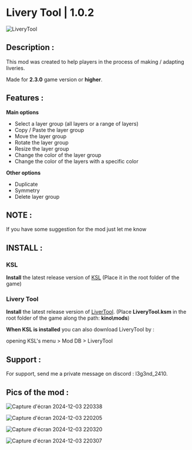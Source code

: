 # Livery Tool | 1.0.2

![LiveryTool](https://github.com/user-attachments/assets/f6402b2e-7fd8-4edf-93fc-ef2a7606586a)

## Description :

This mod was created to help players in the process of making / adapting liveries.

Made for **2.3.0** game version or **higher**.

## Features :

**Main options**
- Select a layer group (all layers or a range of layers)
- Copy / Paste the layer group
- Move the layer group
- Rotate the layer group
- Resize the layer group
- Change the color of the layer group
- Change the color of the layers with a specific color

**Other options**
- Duplicate
- Symmetry
- Delete layer group
	
## NOTE :

If you have some suggestion for the mod just let me know 

## INSTALL :

### KSL 
**Install** the latest release version of [KSL](https://github.com/trbflxr/ksl/releases) 
(Place it in the root folder of the game)
### Livery Tool 
**Install** the latest release version of [LiverTool](https://github.com/l3g3nd2410/LiveryTool/releases). (Place **LiveryTool.ksm** in the root folder of the game along the path: **kino\mods**)

**When KSL is installed** you can also download LiveryTool by :

opening KSL's menu > Mod DB > LiveryTool

## Support :

For support, send me a private message on discord : l3g3nd_2410.

## Pics of the mod :
![Capture d'écran 2024-12-03 220338](https://github.com/user-attachments/assets/d6044bf3-58b9-4ca3-b049-d879b2a49173)

![Capture d'écran 2024-12-03 220205](https://github.com/user-attachments/assets/c5d32af8-46ba-4ba6-a4d9-06b9200222a6)

![Capture d'écran 2024-12-03 220320](https://github.com/user-attachments/assets/975c18a8-7a22-4ee6-8aa3-9cda038be74e)

![Capture d'écran 2024-12-03 220307](https://github.com/user-attachments/assets/c7707914-699c-41bb-9403-7f7270661c51)
